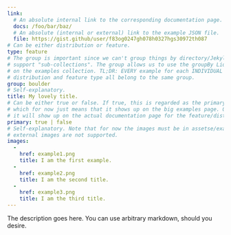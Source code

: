 ```yaml
---
link:
  # An absolute internal link to the corresponding documentation page.
  docs: /foo/bar/baz/
  # An absolute (internal or external) link to the example JSON file.
  file: https://gist.github/user/f83og0247gh078h0327hgs30972th087
# Can be either distribution or feature.
type: feature
# The group is important since we can't group things by directory/Jekyll doesn't
# support "sub-collections". The group allows us to use the groupBy Liquid filter
# on the examples collection. TL;DR: EVERY example for each INDIVIDUAL 
# distribution and feature type all belong to the same group.
group: boulder
# Self-explanatory.
title: My lovely title.
# Can be either true or false. If true, this is regarded as the primary example 
# which for now just means that it shows up on the big examples page. Otherwise
# it will show up on the actual documentation page for the feature/distribution type.
primary: true | false
# Self-explanatory. Note that for now the images must be in assetse/examples/ and
# external images are not supported.
images:
  -
    href: example1.png
    title: I am the first example.
  -
    href: example2.png
    title: I am the second title.
  -
    href: example3.png
    title: I am the third title.
---
```


The description goes here. You can use arbitrary markdown, should you desire.

